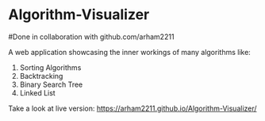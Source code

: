 # Algorithm-Visualizer
#Done in collaboration with github.com/arham2211

A web application showcasing the inner workings of many algorithms like:

 1. Sorting Algorithms
 2. Backtracking
 3. Binary Search Tree
 4. Linked List

Take a look at live version: https://arham2211.github.io/Algorithm-Visualizer/
